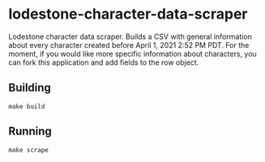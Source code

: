 # lodestone-character-data-scraper
Lodestone character data scraper. Builds a CSV with general information about every character created before April 1, 2021 2:52 PM PDT.
For the moment, if you would like more specific information about characters, you can fork this application and add fields to the row object.

## Building
`make build`

## Running
`make scrape`
